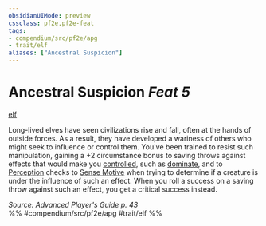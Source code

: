 ```yaml
---
obsidianUIMode: preview
cssclass: pf2e,pf2e-feat
tags:
- compendium/src/pf2e/apg
- trait/elf
aliases: ["Ancestral Suspicion"]
---
```

# Ancestral Suspicion  *Feat 5*  
[elf](../../Rules/traits/elf.md)  


Long-lived elves have seen civilizations rise and fall, often at the hands of outside forces. As a result, they have developed a wariness of others who might seek to influence or control them. You've been trained to resist such manipulation, gaining a +2 circumstance bonus to saving throws against effects that would make you [controlled](../../Rules/conditions.md#Controlled), such as [dominate](../spells/dominate.md), and to [Perception](../skills.md#Perception) checks to [Sense Motive](../../Rules/actions/sense-motive.md) when trying to determine if a creature is under the influence of such an effect. When you roll a success on a saving throw against such an effect, you get a critical success instead.

*Source: Advanced Player's Guide p. 43*  
%% #compendium/src/pf2e/apg #trait/elf %%